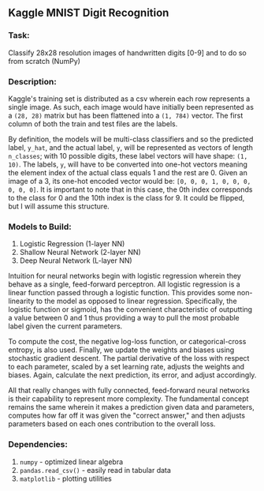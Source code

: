 ## Kaggle MNIST Digit Recognition

### Task:

Classify 28x28 resolution images of handwritten digits [0-9] and to do so from scratch (NumPy)

### Description:

Kaggle's training set is distributed as a csv wherein each row represents a single image. As such, each image would have initially been represented as a `(28, 28)` matrix but has been flattened into a `(1, 784)` vector. The first column of both the train and test files are the labels.

By definition, the models will be multi-class classifiers and so the predicted label, `y_hat`, and the actual label, `y`, will be represented as vectors of length `n_classes`; with 10 possible digits, these label vectors will have shape: `(1, 10)`. The labels, `y`, will have to be converted into one-hot vectors meaning the element index of the actual class equals 1 and the rest are 0. Given an image of a 3, its one-hot encoded vector would be: `[0, 0, 0, 1, 0, 0, 0, 0, 0, 0]`. It is important to note that in this case, the 0th index corresponds to the class for 0 and the 10th index is the class for 9. It could be flipped, but I will assume this structure.

### Models to Build:

1. Logistic Regression (1-layer NN)
2. Shallow Neural Network (2-layer NN)
3. Deep Neural Network (L-layer NN)

Intuition for neural networks begin with logistic regression wherein they behave as a single, feed-forward perceptron. All logistic regression is a linear function passed through a logistic function. This provides some non-linearity to the model as opposed to linear regression. Specifically, the logistic function or sigmoid, has the convenient characteristic of outputting a value between 0 and 1 thus providing a way to pull the most probable label given the current parameters.

To compute the cost, the negative log-loss function, or categorical-cross entropy, is also used. Finally, we update the weights and biases using stochastic gradient descent. The partial derivative of the loss with respect to each parameter, scaled by a set learning rate, adjusts the weights and biases. Again, calculate the next prediction, its error, and adjust accordingly.

All that really changes with fully connected, feed-forward neural networks is their capability to represent more complexity. The fundamental concept remains the same wherein it makes a prediction given data and parameters, computes how far off it was given the "correct answer," and then adjusts parameters based on each ones contribution to the overall loss.

### Dependencies:

1. `numpy` - optimized linear algebra
2. `pandas.read_csv()` - easily read in tabular data
3. `matplotlib` - plotting utilities

